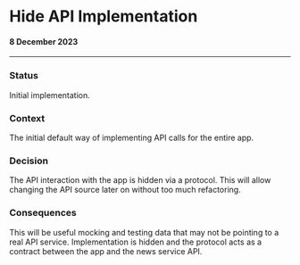 #  Hide API Implementation
#### 8 December 2023
---

### Status
Initial implementation.

### Context
The initial default way of implementing API calls for the entire app.

### Decision
The API interaction with the app is hidden via a protocol. This will allow changing the API source later on without too much refactoring. 

### Consequences
This will be useful mocking and testing data that may not be pointing to a real API service. Implementation is hidden and the protocol acts as a contract between the app and the news service API.
